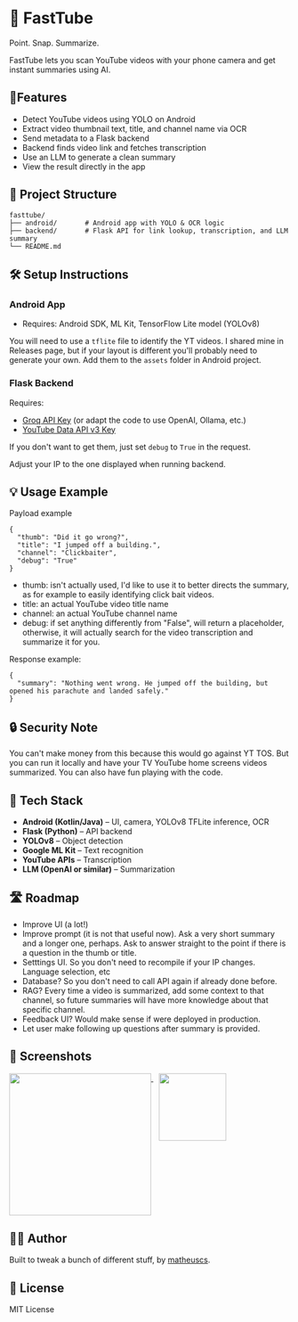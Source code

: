 # 🚀 FastTube

Point. Snap. Summarize.

FastTube lets you scan YouTube videos with your phone camera and get instant summaries using AI.

## 📱Features

- Detect YouTube videos using YOLO on Android
- Extract video thumbnail text, title, and channel name via OCR
- Send metadata to a Flask backend
- Backend finds video link and fetches transcription
- Use an LLM to generate a clean summary
- View the result directly in the app

## 📂 Project Structure

```
fasttube/
├── android/       # Android app with YOLO & OCR logic
├── backend/       # Flask API for link lookup, transcription, and LLM summary
└── README.md
```

## 🛠️ Setup Instructions

### Android App

- Requires: Android SDK, ML Kit, TensorFlow Lite model (YOLOv8)

You will need to use a `tflite` file to identify the YT videos. I shared mine in Releases page, but if your layout is different you'll probably need to generate your own. Add them to the `assets` folder in Android project.

### Flask Backend

Requires:
- [Groq API Key](https://console.groq.com/keys) (or adapt the code to use OpenAI, Ollama, etc.)
- [YouTube Data API v3 Key](https://console.cloud.google.com/apis/library/youtube.googleapis.com)

If you don't want to get them, just set `debug` to `True` in the request.

Adjust your IP to the one displayed when running backend.

## 💡 Usage Example

Payload example
```
{
  "thumb": "Did it go wrong?",
  "title": "I jumped off a building.",
  "channel": "Clickbaiter",
  "debug": "True"
}
```

- thumb: isn't actually used, I'd like to use it to better directs the summary, as for example to easily identifying click bait videos.
- title: an actual YouTube video title name
- channel: an actual YouTube channel name
- debug: if set anything differently from "False", will return a placeholder, otherwise, it will actually search for the video transcription and summarize it for you.

Response example:

```
{
  "summary": "Nothing went wrong. He jumped off the building, but opened his parachute and landed safely."
}
```

## 🔒 Security Note

You can't make money from this because this would go against YT TOS. But you can run it locally and have your TV YouTube home screens videos summarized. You can also have fun playing with the code.

## 🧠 Tech Stack

- **Android (Kotlin/Java)** – UI, camera, YOLOv8 TFLite inference, OCR
- **Flask (Python)** – API backend
- **YOLOv8** – Object detection
- **Google ML Kit** – Text recognition
- **YouTube APIs** – Transcription
- **LLM (OpenAI or similar)** – Summarization

## 🛣️ Roadmap

- Improve UI (a lot!)
- Improve prompt (it is not that useful now). Ask a very short summary and a longer one, perhaps. Ask to answer straight to the point if there is a question in the thumb or title.
- Setttings UI. So you don't need to recompile if your IP changes. Language selection, etc
- Database? So you don't need to call API again if already done before.
- RAG? Every time a video is summarized, add some context to that channel, so future summaries will have more knowledge about that specific channel.
- Feedback UI? Would make sense if were deployed in production.
- Let user make following up questions after summary is provided.

## 📸 Screenshots
<p float="left">
  <a href="https://github.com/user-attachments/assets/4ee63baf-1dc8-44d3-a80d-ed867751822e">
    <img src="https://github.com/user-attachments/assets/4ee63baf-1dc8-44d3-a80d-ed867751822e" width="255" style="vertical-align: top;"/>
  </a>
  <a href="https://github.com/user-attachments/assets/94e6e0e0-ea2f-4896-8df9-235486baf6ee">
    <img src="https://github.com/user-attachments/assets/94e6e0e0-ea2f-4896-8df9-235486baf6ee" width="121" style="vertical-align: top; margin-left: 10px;"/>
  </a>
</p>



## 🧑‍💻 Author

Built to tweak a bunch of different stuff, by [matheuscs](https://github.com/matheuscs).

## 📄 License

MIT License